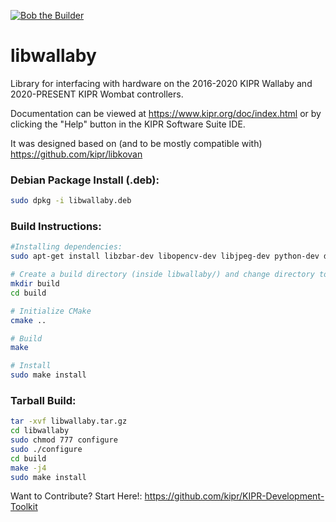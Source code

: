 [![Bob the Builder](https://github.com/kipr/libwallaby/actions/workflows/bob.yml/badge.svg)](https://github.com/justinmerrell/libwallaby/actions/workflows/bob.yml)

# libwallaby
Library for interfacing with hardware on the 2016-2020 KIPR Wallaby and 2020-PRESENT KIPR Wombat controllers.

Documentation can be viewed at https://www.kipr.org/doc/index.html or by clicking the "Help" button in the KIPR Software Suite IDE.

It was designed based on (and to be mostly compatible with) https://github.com/kipr/libkovan 

### Debian Package Install (.deb):
```bash
sudo dpkg -i libwallaby.deb
```

### Build Instructions:
```` bash
#Installing dependencies: 
sudo apt-get install libzbar-dev libopencv-dev libjpeg-dev python-dev doxygen swig

# Create a build directory (inside libwallaby/) and change directory to it
mkdir build
cd build

# Initialize CMake
cmake ..

# Build
make

# Install
sudo make install
````

### Tarball Build:
```bash
tar -xvf libwallaby.tar.gz
cd libwallaby
sudo chmod 777 configure
sudo ./configure
cd build
make -j4
sudo make install
```

Want to Contribute? Start Here!:
https://github.com/kipr/KIPR-Development-Toolkit
